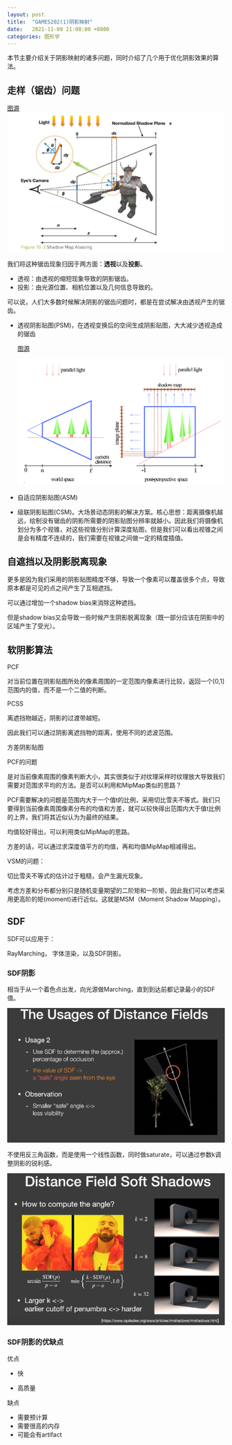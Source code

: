 ```yaml
---
layout: post
title:  "GAMES202(1)阴影映射"
date:   2021-11-09 21:00:00 +0800
categories: 图形学
---
```


本节主要介绍关于阴影映射的诸多问题，同时介绍了几个用于优化阴影效果的算法。




## 走样（锯齿）问题

[图源](https://developer.nvidia.com/gpugems/gpugems3/part-ii-light-and-shadows/chapter-10-parallel-split-shadow-maps-programmable-gpus)![image-20211109102240265](/img/阴影映射算法.assets/image-20211109102240265.png)

我们将这种锯齿现象归因于两方面：**透视**以及**投影**。

- 透视：由透视的缩短现象导致的阴影锯齿。
- 投影：由光源位置、相机位置以及几何信息导致的。

可以说，人们大多数时候解决阴影的锯齿问题时，都是在尝试解决由透视产生的锯齿。

- 透视阴影贴图(PSM)，在透视变换后的空间生成阴影贴图，大大减少透视造成的锯齿

  [图源](https://www-sop.inria.fr/reves/Basilic/2002/SD02/PerspectiveShadowMaps.pdf)

  ![image-20211109102316259](/img/阴影映射算法.assets/image-20211109102316259.png)

- 自适应阴影贴图(ASM)
- 级联阴影贴图(CSM)。大场景动态阴影的解决方案。核心思想：距离摄像机越远，绘制没有锯齿的阴影所需要的阴影贴图分辨率就越小。因此我们将摄像机划分为多个视锥，对这些视锥分别计算深度贴图，但是我们可以看出视锥之间是会有精度不连续的，我们需要在视锥之间做一定的精度插值。



## 自遮挡以及阴影脱离现象

更多是因为我们采用的阴影贴图精度不够，导致一个像素可以覆盖很多个点，导致原本都是可见的点之间产生了互相遮挡。

可以通过增加一个shadow bias来消除这种遮挡。

但是shadow bias又会导致一些时候产生阴影脱离现象（既一部分应该在阴影中的区域产生了受光）。



## 软阴影算法

PCF

对当前位置在阴影贴图所处的像素周围的一定范围内像素进行比较，返回一个[0,1]范围内的值，而不是一个二值的判断。

PCSS

离遮挡物越近，阴影的过渡带越短。

因此我们可以通过阴影离遮挡物的距离，使用不同的滤波范围。



方差阴影贴图

PCF的问题

是对当前像素周围的像素判断大小，其实很类似于对纹理采样时纹理放大导致我们需要对范围求平均的方法。是否可以利用和MipMap类似的思路？

PCF需要解决的问题是范围内大于一个值t的比例，采用切比雪夫不等式。我们只要得到当前像素周围像素分布的均值和方差，就可以较快得出范围内大于值t比例的上界，我们将其近似认为为最终的结果。

均值较好得出，可以利用类似MipMap的思路。

方差的话，可以通过求深度值平方的均值，再和均值MipMap相减得出。

VSM的问题：

切比雪夫不等式的估计过于粗糙，会产生漏光现象。

考虑方差和分布都分别只是随机变量期望的二阶矩和一阶矩，因此我们可以考虑采用更高阶的矩(moment)进行近似。这就是MSM（Moment Shadow Mapping）。


## SDF

SDF可以应用于：

RayMarching， 字体渲染，以及SDF阴影。

### SDF阴影

相当于从一个着色点出发，向光源做Marching，直到到达前都记录最小的SDF值。

![image-20211110202906137](/img/2021-11-09-GAMES202【一】阴影映射.assets/image-20211110202906137.png)

不使用反三角函数，而是使用一个线性函数，同时做saturate，可以通过参数k调整阴影的锐利感。

![image-20211110203239944](/img/2021-11-09-GAMES202【一】阴影映射.assets/image-20211110203239944.png)


### SDF阴影的优缺点

优点

- 快

- 高质量

缺点

- 需要预计算
- 需要很高的内存
- 可能会有artifact